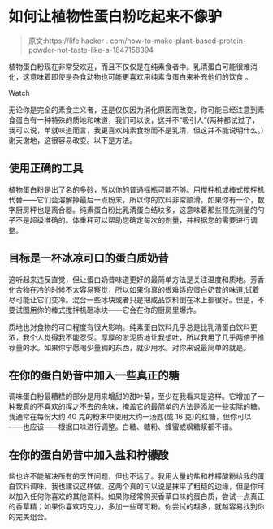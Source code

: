 # 如何让植物性蛋白粉吃起来不像驴

> 原文:https://life hacker . com/how-to-make-plant-based-protein-powder-not-taste-like-a-1847158394

植物蛋白粉现在非常受欢迎，而且不仅仅是在纯素食者中。乳清蛋白可能很难消化，这意味着即使是杂食动物也可能更喜欢用纯素食蛋白来补充他们的饮食 。

Watch

无论你是完全的素食主义者，还是仅仅因为消化原因而改变，你可能已经注意到素食蛋白有一种特殊的质地和味道，我们可以说，这并不“吸引人”(两种都试过了，我可以说，单就味道而言，我更喜欢纯素食粉而不是乳清，但这并不能说明什么。)谢天谢地，这很容易改变。以下是方法。

## 使用正确的工具

植物蛋白粉是出了名的多砂，所以你的普通摇瓶可能不够。用搅拌机或棒式搅拌机代替——它们会溶解掉最后一点粉末，所以你的饮料非常顺滑。如果你有一个，数字厨房秤也是离合器。纯素蛋白粉比乳清蛋白结块多，这意味着那些预先测量的勺子不是超级准确的。体重秤可以帮助您确定每次的剂量，并根据您的需要进行调整。

## 目标是一杯冰凉可口的蛋白质奶昔

这听起来违反直觉，但让蛋白奶昔味道更好的最简单方法是关注温度和质地。芳香化合物在冷的时候不太容易察觉，所以如果你真的很难适应蛋白奶昔的味道,试着尽可能让它们变冷。混合一些冰块或者只是把成品饮料倒在冰上都很好。但是，不要试图用你的棒式搅拌机砸冰块——它会在你的厨房里爆炸。

质地也对食物的可口程度有很大影响。纯素蛋白饮料几乎总是比乳清蛋白饮料更浓，我个人觉得我不能忍受。厚厚的淤泥质地让我想吐，所以我用了几乎两倍于推荐量的水。如果你宁愿喝少量稠的东西，就少用水。对你来说最简单的就是。

## 在你的蛋白奶昔中加入一些真正的糖

调味蛋白粉最糟糕的部分是用来增甜的甜叶菊，至少在我看来是这样。它增加了一种我真的不喜欢的挥之不去的余味，掩盖它的最简单的方法是添加一些实际的糖。我通常在每份大约 40 克的粉末中使用大约一汤匙(或 16 克)的红糖，但你可以——也应该——根据口味进行调整。白糖、糖粉、蜂蜜或枫糖浆都不错。

## 在你的蛋白奶昔中加入盐和柠檬酸

盐也许不能解决所有的烹饪问题，但也不远了。我用大量的盐和柠檬酸粉给我的蛋白饮料调味，我也建议这样做。这两个真的可以说是抹平了粗糙的边缘，但是你可以加入任何你喜欢的其他调料。如果你经常购买香草口味的蛋白质，尝试一点真正的香草精；如果你喜欢巧克力，多加一些可可粉。你尝试的越多，就越容易找到你的完美组合。